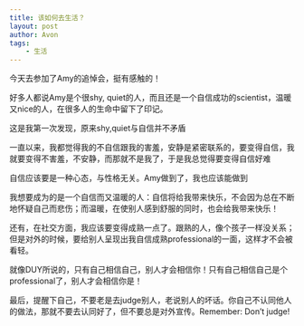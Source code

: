 ```yaml
---
title: 该如何去生活？
layout: post
author: Avon
tags:
    - 生活
---
```

今天去参加了Amy的追悼会，挺有感触的！

好多人都说Amy是个很shy, quiet的人，而且还是一个自信成功的scientist，温暖又nice的人，在很多人的生命中留下了印记。

这是我第一次发现，原来shy,quiet与自信并不矛盾

一直以来，我都觉得我的不自信跟我的害羞，安静是紧密联系的，要变得自信，我就要变得不害羞，不安静，而那就不是我了，于是我总觉得要变得自信好难

自信应该要是一种心态，与性格无关。Amy做到了，我也应该能做到

我想要成为的是一个自信而又温暖的人：自信将给我带来快乐，不会因为总在不断地怀疑自己而悲伤；而温暖，在使别人感到舒服的同时，也会给我带来快乐！

还有，在社交方面，我应该要变得成熟一点了。跟熟的人，像个孩子一样没关系；但是对外的时候，要给别人呈现出我自信成熟professional的一面，这样才不会被看轻。

就像DUY所说的，只有自己相信自己，别人才会相信你！只有自己相信自己是个professional了，别人才会相信你是！

最后，提醒下自己，不要老是去judge别人，老说别人的坏话。你自己不认同他人的做法，那就不要去认同好了，但不要总是对外宣传。Remember: Don’t judge!
